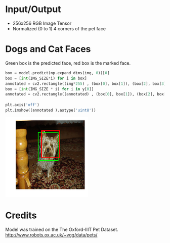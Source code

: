 # Input/Output
* 256x256 RGB Image Tensor
* Normalized (0 to 1) 4 corners of the pet face

# Dogs and Cat Faces

Green box is the predicted face, red box is the marked face.

```python
box = model.predict(np.expand_dims(img, 0))[0]
box = [int(IMG_SIZE*i) for i in box]
annotated = cv2.rectangle((img*255) , (box[0], box[1]), (box[2], box[3]), (0, 255, 0), 2)
box = [int(IMG_SIZE * i) for i in y[0]]
annotated = cv2.rectangle((annotated) , (box[0], box[1]), (box[2], box[3]), (255, 0, 0), 2)

plt.axis('off')
plt.imshow((annotated ).astype('uint8'))
```

![dog example](./dog1.png)

# Credits
Model was trained on the The Oxford-IIIT Pet Dataset.
http://www.robots.ox.ac.uk/~vgg/data/pets/
